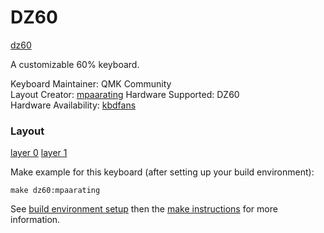 # DZ60

[dz60](https://i.imgur.com/nVOX9Gb.jpg)

A customizable 60% keyboard.

Keyboard Maintainer: QMK Community  
Layout Creator: [mpaarating](https://github.com/mpaarating)
Hardware Supported: DZ60  
Hardware Availability: [kbdfans](https://kbdfans.myshopify.com/collections/pcb/products/dz60-60-pcb?variant=40971616717)

### Layout
[layer 0](https://i.imgur.com/uXFTNBs.png)
[layer 1](https://i.imgur.com/f7uTkDU.png)

Make example for this keyboard (after setting up your build environment):

    make dz60:mpaarating

See [build environment setup](https://docs.qmk.fm/#/getting_started_build_tools) then the [make instructions](https://docs.qmk.fm/#/getting_started_make_guide) for more information.

